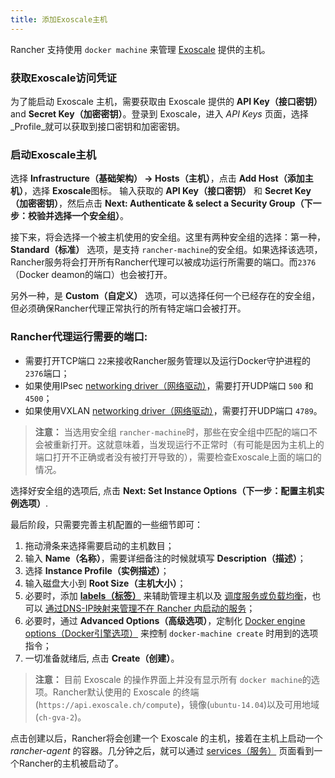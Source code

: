 ```yaml
---
title: 添加Exoscale主机
---
```


Rancher 支持使用 `docker machine` 来管理 [Exoscale](https://www.exoscale.ch/) 提供的主机。

### 获取Exoscale访问凭证

为了能启动 Exoscale 主机，需要获取由 Exoscale 提供的 **API Key（接口密钥）** and **Secret Key（加密密钥）**。登录到 Exoscale，进入 _API Keys_ 页面，选择 _Profile_就可以获取到接口密钥和加密密钥。

### 启动Exoscale主机

选择 **Infrastructure（基础架构） -> Hosts（主机）**，点击 **Add Host（添加主机）**，选择 **Exoscale**图标。 输入获取的 **API Key（接口密钥）** 和 **Secret Key（加密密钥）**，然后点击 **Next: Authenticate & select a Security Group（下一步：校验并选择一个安全组）**。

接下来，将会选择一个被主机使用的安全组。这里有两种安全组的选择：第一种，**Standard（标准）** 选项，是支持 `rancher-machine`的安全组。如果选择该选项，Rancher服务将会打开所有Rancher代理可以被成功运行所需要的端口。而`2376`（Docker deamon的端口）也会被打开。

另外一种，是 **Custom（自定义）** 选项，可以选择任何一个已经存在的安全组，但必须确保Rancher代理正常执行的所有特定端口会被打开。

<a id="port"></a>

### Rancher代理运行需要的端口:

* 需要打开TCP端口 `22`来接收Rancher服务管理以及运行Docker守护进程的 `2376`端口；
* 如果使用IPsec [networking driver（网络驱动）]({{site.baseurl}}/rancher/{{page.version}}/{{page.lang}}/rancher-services/networking/)，需要打开UDP端口 `500` 和 `4500`；
* 如果使用VXLAN [networking driver（网络驱动）]({{site.baseurl}}/rancher/{{page.version}}/{{page.lang}}/rancher-services/networking/)，需要打开UDP端口 `4789`。

> **注意：** 当选用安全组 `rancher-machine`时，那些在安全组中匹配的端口不会被重新打开。这就意味着，当发现运行不正常时（有可能是因为主机上的端口打开不正确或者没有被打开导致的），需要检查Exoscale上面的端口的情况。

选择好安全组的选项后, 点击 **Next: Set Instance Options（下一步：配置主机实例选项）**.

最后阶段，只需要完善主机配置的一些细节即可：

1. 拖动滑条来选择需要启动的主机数目；
2. 输入 **Name（名称）**，需要详细备注的时候就填写 **Description（描述）**；
3. 选择 **Instance Profile（实例描述）**；
4. 输入磁盘大小到 **Root Size（主机大小）**；
5.  必要时，添加 **[labels（标签）]({{site.baseurl}}/rancher/{{page.version}}/{{page.lang}}/hosts/#labels)** 来辅助管理主机以及 [调度服务或负载均衡]({{site.baseurl}}/rancher/{{page.version}}/{{page.lang}}/cattle/scheduling/)，也可以 [通过DNS-IP映射来管理不在 Rancher 内启动的服务]({{site.baseurl}}/rancher/{{page.version}}/{{page.lang}}/cattle/external-dns-service/#为外部dns使用特定的ip)；
6.  必要时，通过 **Advanced Options（高级选项）**，定制化 [Docker engine options（Docker引擎选项）](https://docs.docker.com/machine/reference/create/#specifying-configuration-options-for-the-created-docker-engine) 来控制 `docker-machine create` 时用到的选项指令；
7. 一切准备就绪后, 点击 **Create（创建）**。

> **注意：** 目前 Exoscale 的操作界面上并没有显示所有 `docker machine`的选项。Rancher默认使用的 Exoscale 的终端(`https://api.exoscale.ch/compute`)，镜像(`ubuntu-14.04`)以及可用地域(`ch-gva-2`)。

点击创建以后，Rancher将会创建一个 Exoscale 的主机，接着在主机上启动一个 _rancher-agent_ 的容器。几分钟之后，就可以通过 [services（服务）]({{site.baseurl}}/rancher/{{page.version}}/{{page.lang}}/cattle/adding-services/) 页面看到一个Rancher的主机被启动了。
